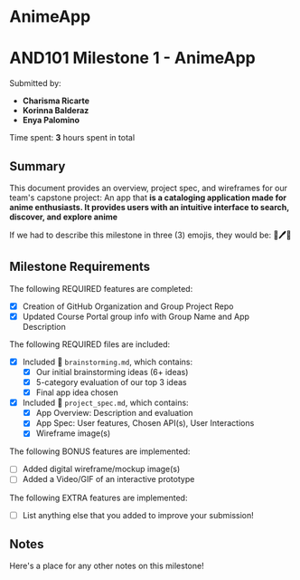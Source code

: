 # AnimeApp
<!-- (This is a comment) INSTRUCTIONS: Go through this page and fill out any **bolded** entries with their correct values.-->

# AND101 Milestone 1 - **AnimeApp**

Submitted by:
- **Charisma Ricarte**
- **Korinna Balderaz**
- **Enya Palomino**

Time spent: **3** hours spent in total

## Summary

This document provides an overview, project spec, and wireframes for our team's capstone project: An app that **is a cataloging application made for anime enthusiasts. It provides users with an intuitive interface to search, discover, and explore anime**

If we had to describe this milestone in three (3) emojis, they would be: **🧠🖊️🥰**

## Milestone Requirements

<!-- Please be sure to change the [ ] to [x] for any features you completed.  If a feature is not checked [x], you might miss the points for that item! -->

The following REQUIRED features are completed:

- [x] Creation of GitHub Organization and Group Project Repo
- [x] Updated Course Portal group info with Group Name and App Description

The following REQUIRED files are included:

- [x] Included 📄 `brainstorming.md`, which contains:
  - [x] Our initial brainstorming ideas (6+ ideas)
  - [x] 5-category evaluation of our top 3 ideas
  - [x] Final app idea chosen
- [x] Included 📄 `project_spec.md`, which contains:
  - [x] App Overview: Description and evaluation
  - [x] App Spec: User features, Chosen API(s), User Interactions
  - [x] Wireframe image(s)

The following BONUS features are implemented:

- [ ] Added digital wireframe/mockup image(s)
- [ ] Added a Video/GIF of an interactive prototype

The following EXTRA features are implemented:

- [ ] List anything else that you added to improve your submission!

## Notes

Here's a place for any other notes on this milestone!
